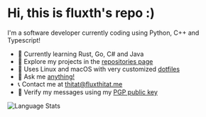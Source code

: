 # Hi, this is fluxth's repo :)

I'm a software developer currently coding using Python, C++ and Typescript!

- 🌱 Currently learning Rust, Go, C# and Java
- 🧭 Explore my projects in the [repositories page](https://github.com/fluxth?tab=repositories)
- 🐧 Uses Linux and macOS with very customized [dotfiles](https://github.com/fluxth/dotfiles)
- 💬 Ask me [anything!](https://github.com/fluxth/fluxth/issues)
- 📞 Contact me at [thitat@fluxthitat.me](mailto:thitat@fluxthitat.me)
- 🔑 Verify my messages using my [PGP public key](https://raw.githubusercontent.com/fluxth/fluxth/master/pgp/fluxth.pgp.asc)

![Language Stats](https://github-readme-stats.vercel.app/api/top-langs/?username=fluxth&layout=compact&theme=dark)
